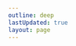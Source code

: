 ```yaml
---
outline: deep
lastUpdated: true
layout: page
---
```


<script setup>
  import {
    VPTeamPage,
    VPTeamPageTitle,
    VPTeamMembers
  } from 'vitepress/theme'

  const members = [
    {
      avatar: 'https://cdn.discordapp.com/avatars/803639665960681502/1e07cfc4ba8cf7d35f959557e141ac78.webp?size=1024&format=webp&width=428&height=428',
      name: 'SawaDawa177_',
      title: 'Создатель',
      links: [
        { icon: 'github', link: 'https://github.com/notsawadawa177' },
        { icon: 'discord', link: 'https://discord.com/users/803639665960681502' }
      ]
    },
    {
      avatar: 'https://cdn.discordapp.com/avatars/508385398666297383/6f15fdd4d00b3efa48de4dc486753713?size=1024',
      name: 'GreatShow6102',
      title: 'Администратор, Редактор Вики',
      links: [
        { icon: 'github', link: 'https://github.com/VGSS6102/' },
        { icon: 'discord', link: 'https://discord.com/users/508385398666297383' }
      ]
    },
    {
      avatar: 'https://cdn.discordapp.com/avatars/733200455324401676/7a7c34a3bb0fa3e1d730b82087625cb2.webp?size=1024&format=webp&width=428&height=428',
      name: 'Nub4ik1',
      title: 'Модератор',
      links: [
        { icon: 'discord', link: 'https://discord.com/users/733200455324401676' }
      ]
    },
  ]
</script>

<VPTeamPage>
  <VPTeamPageTitle>
    <template #title> Наша команда </template>
    <!-- <template #lead>
      Разработкой VitePress руководит международная команда, некоторые члены
      которой представлены ниже.
    </template> -->
  </VPTeamPageTitle>
  <VPTeamMembers :members="members" />
</VPTeamPage>
